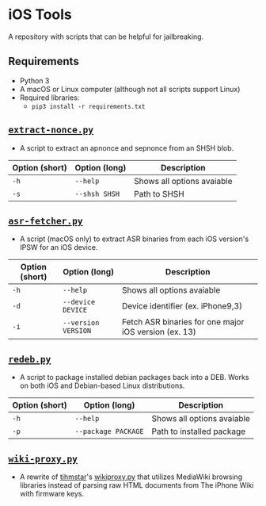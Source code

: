 # iOS Tools
A repository with scripts that can be helpful for jailbreaking.

## Requirements
- Python 3
- A macOS or Linux computer (although not all scripts support Linux)
- Required libraries:
    - `pip3 install -r requirements.txt`

## [`extract-nonce.py`](https://github.com/marijuanARM/ios-tools/blob/master/extract-nonce.py)
- A script to extract an apnonce and sepnonce from an SHSH blob.

| Option (short) | Option (long) | Description |
|----------------|---------------|-------------|
| `-h` | `--help` | Shows all options avaiable |
| `-s` | `--shsh SHSH` | Path to SHSH |

## [`asr-fetcher.py`](https://github.com/marijuanARM/ios-tools/blob/master/asr-fetcher.py)
- A script (macOS only) to extract ASR binaries from each iOS version's IPSW for an iOS device.

| Option (short) | Option (long) | Description |
|----------------|---------------|-------------|
| `-h` | `--help` | Shows all options avaiable |
| `-d` | `--device DEVICE` | Device identifier (ex. iPhone9,3) |
| `-i` | `--version VERSION` | Fetch ASR binaries for one major iOS version (ex. 13) |

## [`redeb.py`](https://github.com/marijuanARM/ios-tools/blob/master/redeb.py)
- A script to package installed debian packages back into a DEB. Works on both iOS and Debian-based Linux distributions.

| Option (short) | Option (long) | Description |
|----------------|---------------|-------------|
| `-h` | `--help` | Shows all options avaiable |
| `-p` | `--package PACKAGE` | Path to installed package |

## [`wiki-proxy.py`](https://github.com/marijuanARM/ios-tools/blob/master/wiki-proxy.py)
- A rewrite of [tihmstar](https://twitter.com/tihmstar)'s [wikiproxy.py](https://github.com/tihmstar/libipatcher/blob/master/wikiproxy.py) that utilizes MediaWiki browsing libraries instead of parsing raw HTML documents from The iPhone Wiki with firmware keys.